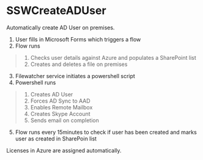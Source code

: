 # SSWCreateADUser
Automatically create AD User on premises.

1. User fills in Microsoft Forms which triggers a flow
2. Flow runs
  >1. Checks user details against Azure and populates a SharePoint list
  >2. Creates and deletes a file on premises
3. Filewatcher service initiates a powershell script
4. Powershell runs
  >1. Creates AD User
  >2. Forces AD Sync to AAD
  >3. Enables Remote Mailbox
  >4. Creates Skype Account
  >5. Sends email on completion
5. Flow runs every 15minutes to check if user has been created and marks user as created in SharePoin list

Licenses in Azure are assigned automatically.
